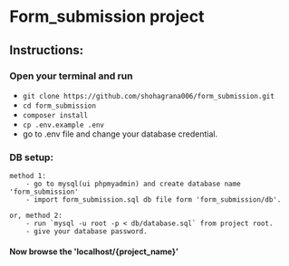 # Form_submission project


## Instructions:

### Open your terminal and run
- `git clone https://github.com/shohagrana006/form_submission.git`
- `cd form_submission`
- `composer install`
- `cp .env.example .env`
- go to .env file and change your database credential.


### DB setup:
    method 1: 
        - go to mysql(ui phpmyadmin) and create database name 'form_submission'
        - import form_submission.sql db file form 'form_submission/db'.
    
    or, method 2: 
        - run `mysql -u root -p < db/database.sql` from project root. 
        - give your database password.


#### Now browse the 'localhost/{project_name}'